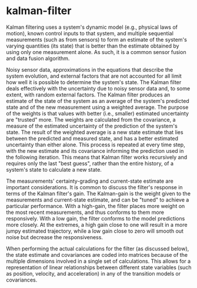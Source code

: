 # kalman-filter
Kalman filtering uses a system's dynamic model (e.g., physical laws of motion), known control inputs to that system, and multiple sequential measurements (such as from sensors) to form an estimate of the system's varying quantities (its state) that is better than the estimate obtained by using only one measurement alone. As such, it is a common sensor fusion and data fusion algorithm.

Noisy sensor data, approximations in the equations that describe the system evolution, and external factors that are not accounted for all limit how well it is possible to determine the system's state. The Kalman filter deals effectively with the uncertainty due to noisy sensor data and, to some extent, with random external factors. The Kalman filter produces an estimate of the state of the system as an average of the system's predicted state and of the new measurement using a weighted average. The purpose of the weights is that values with better (i.e., smaller) estimated uncertainty are "trusted" more. The weights are calculated from the covariance, a measure of the estimated uncertainty of the prediction of the system's state. The result of the weighted average is a new state estimate that lies between the predicted and measured state, and has a better estimated uncertainty than either alone. This process is repeated at every time step, with the new estimate and its covariance informing the prediction used in the following iteration. This means that Kalman filter works recursively and requires only the last "best guess", rather than the entire history, of a system's state to calculate a new state.

The measurements' certainty-grading and current-state estimate are important considerations. It is common to discuss the filter's response in terms of the Kalman filter's gain. The Kalman-gain is the weight given to the measurements and current-state estimate, and can be "tuned" to achieve a particular performance. With a high-gain, the filter places more weight on the most recent measurements, and thus conforms to them more responsively. With a low gain, the filter conforms to the model predictions more closely. At the extremes, a high gain close to one will result in a more jumpy estimated trajectory, while a low gain close to zero will smooth out noise but decrease the responsiveness.

When performing the actual calculations for the filter (as discussed below), the state estimate and covariances are coded into matrices because of the multiple dimensions involved in a single set of calculations. This allows for a representation of linear relationships between different state variables (such as position, velocity, and acceleration) in any of the transition models or covariances. 
